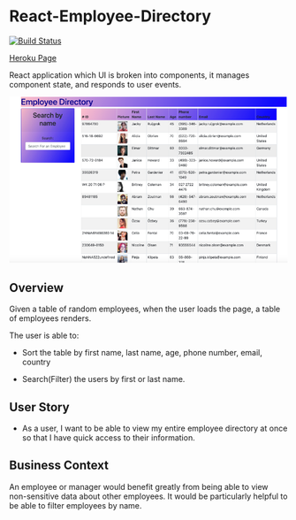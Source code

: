 # React-Employee-Directory

[![Build Status](https://img.shields.io/badge/Project%20title-React--Employee--Directory-yellow)](https://img.shields.io/badge/Project%20title-React--Employee--Directory-yellow)

[Heroku Page](https://react-employee-directory-new.herokuapp.com/)

React application which UI is broken into components, it manages component state, and responds to user events.

![Image](./public/empDir1.png)

## Overview

Given a table of random employees, when the user loads the page, a table of employees renders. 

The user is able to:

  * Sort the table by first name, last name, age, phone number, email, country

  * Search(Filter) the users by first or last name.
  

## User Story

* As a user, I want to be able to view my entire employee directory at once so that I have quick access to their information.

## Business Context

An employee or manager would benefit greatly from being able to view non-sensitive data about other employees. It would be particularly helpful to be able to filter employees by name.